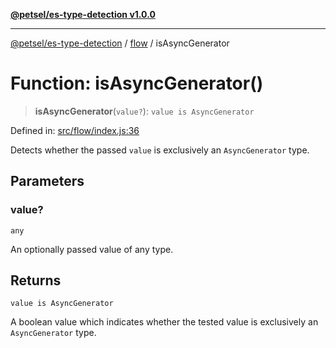 [**@petsel/es-type-detection v1.0.0**](../../README.md)

***

[@petsel/es-type-detection](../../modules.md) / [flow](../README.md) / isAsyncGenerator

# Function: isAsyncGenerator()

> **isAsyncGenerator**(`value?`): `value is AsyncGenerator`

Defined in: [src/flow/index.js:36](https://github.com/petsel/es-type-detection/blob/ee065d8dbfab0995c95e9bb864d87647f5391dda/src/flow/index.js#L36)

Detects whether the passed `value` is exclusively an `AsyncGenerator` type.

## Parameters

### value?

`any`

An optionally passed value of any type.

## Returns

`value is AsyncGenerator`

A boolean value which indicates whether the tested value is exclusively an
 `AsyncGenerator` type.
